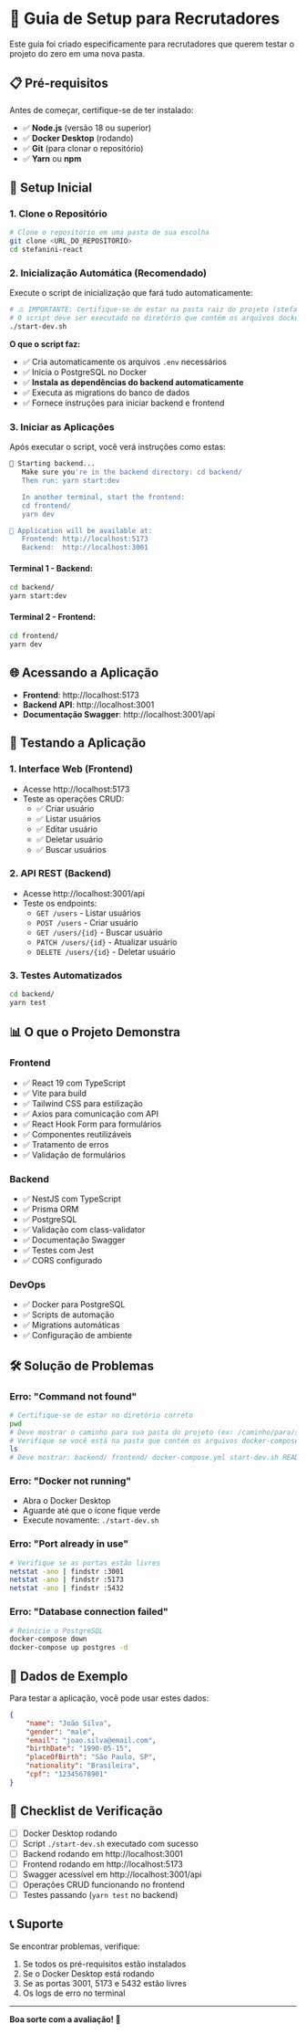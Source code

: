 # 🚀 Guia de Setup para Recrutadores

Este guia foi criado especificamente para recrutadores que querem testar o projeto do zero em uma nova pasta.

## 📋 Pré-requisitos

Antes de começar, certifique-se de ter instalado:

-   ✅ **Node.js** (versão 18 ou superior)
-   ✅ **Docker Desktop** (rodando)
-   ✅ **Git** (para clonar o repositório)
-   ✅ **Yarn** ou **npm**

## 🔧 Setup Inicial

### 1. Clone o Repositório

```bash
# Clone o repositório em uma pasta de sua escolha
git clone <URL_DO_REPOSITORIO>
cd stefanini-react
```

### 2. Inicialização Automática (Recomendado)

Execute o script de inicialização que fará tudo automaticamente:

```bash
# ⚠️ IMPORTANTE: Certifique-se de estar na pasta raiz do projeto (stefanini-react)
# O script deve ser executado no diretório que contém os arquivos docker-compose.yml, backend/ e frontend/
./start-dev.sh
```

**O que o script faz:**

-   ✅ Cria automaticamente os arquivos `.env` necessários
-   ✅ Inicia o PostgreSQL no Docker
-   ✅ **Instala as dependências do backend automaticamente**
-   ✅ Executa as migrations do banco de dados
-   ✅ Fornece instruções para iniciar backend e frontend

### 3. Iniciar as Aplicações

Após executar o script, você verá instruções como estas:

```bash
🔧 Starting backend...
   Make sure you're in the backend directory: cd backend/
   Then run: yarn start:dev

   In another terminal, start the frontend:
   cd frontend/
   yarn dev

🎯 Application will be available at:
   Frontend: http://localhost:5173
   Backend:  http://localhost:3001
```

#### Terminal 1 - Backend:

```bash
cd backend/
yarn start:dev
```

#### Terminal 2 - Frontend:

```bash
cd frontend/
yarn dev
```

## 🌐 Acessando a Aplicação

-   **Frontend**: http://localhost:5173
-   **Backend API**: http://localhost:3001
-   **Documentação Swagger**: http://localhost:3001/api

## 🧪 Testando a Aplicação

### 1. Interface Web (Frontend)

-   Acesse http://localhost:5173
-   Teste as operações CRUD:
    -   ✅ Criar usuário
    -   ✅ Listar usuários
    -   ✅ Editar usuário
    -   ✅ Deletar usuário
    -   ✅ Buscar usuários

### 2. API REST (Backend)

-   Acesse http://localhost:3001/api
-   Teste os endpoints:
    -   `GET /users` - Listar usuários
    -   `POST /users` - Criar usuário
    -   `GET /users/{id}` - Buscar usuário
    -   `PATCH /users/{id}` - Atualizar usuário
    -   `DELETE /users/{id}` - Deletar usuário

### 3. Testes Automatizados

```bash
cd backend/
yarn test
```

## 📊 O que o Projeto Demonstra

### Frontend

-   ✅ React 19 com TypeScript
-   ✅ Vite para build
-   ✅ Tailwind CSS para estilização
-   ✅ Axios para comunicação com API
-   ✅ React Hook Form para formulários
-   ✅ Componentes reutilizáveis
-   ✅ Tratamento de erros
-   ✅ Validação de formulários

### Backend

-   ✅ NestJS com TypeScript
-   ✅ Prisma ORM
-   ✅ PostgreSQL
-   ✅ Validação com class-validator
-   ✅ Documentação Swagger
-   ✅ Testes com Jest
-   ✅ CORS configurado

### DevOps

-   ✅ Docker para PostgreSQL
-   ✅ Scripts de automação
-   ✅ Migrations automáticas
-   ✅ Configuração de ambiente

## 🛠️ Solução de Problemas

### Erro: "Command not found"

```bash
# Certifique-se de estar no diretório correto
pwd
# Deve mostrar o caminho para sua pasta do projeto (ex: /caminho/para/stefanini-react)
# Verifique se você está na pasta que contém os arquivos docker-compose.yml, backend/ e frontend/
ls
# Deve mostrar: backend/ frontend/ docker-compose.yml start-dev.sh README.md
```

### Erro: "Docker not running"

-   Abra o Docker Desktop
-   Aguarde até que o ícone fique verde
-   Execute novamente: `./start-dev.sh`

### Erro: "Port already in use"

```bash
# Verifique se as portas estão livres
netstat -ano | findstr :3001
netstat -ano | findstr :5173
netstat -ano | findstr :5432
```

### Erro: "Database connection failed"

```bash
# Reinicie o PostgreSQL
docker-compose down
docker-compose up postgres -d
```

## 📝 Dados de Exemplo

Para testar a aplicação, você pode usar estes dados:

```json
{
    "name": "João Silva",
    "gender": "male",
    "email": "joao.silva@email.com",
    "birthDate": "1990-05-15",
    "placeOfBirth": "São Paulo, SP",
    "nationality": "Brasileira",
    "cpf": "12345678901"
}
```

## 🎯 Checklist de Verificação

-   [ ] Docker Desktop rodando
-   [ ] Script `./start-dev.sh` executado com sucesso
-   [ ] Backend rodando em http://localhost:3001
-   [ ] Frontend rodando em http://localhost:5173
-   [ ] Swagger acessível em http://localhost:3001/api
-   [ ] Operações CRUD funcionando no frontend
-   [ ] Testes passando (`yarn test` no backend)

## 📞 Suporte

Se encontrar problemas, verifique:

1. Se todos os pré-requisitos estão instalados
2. Se o Docker Desktop está rodando
3. Se as portas 3001, 5173 e 5432 estão livres
4. Os logs de erro no terminal

---

**Boa sorte com a avaliação! 🚀**
